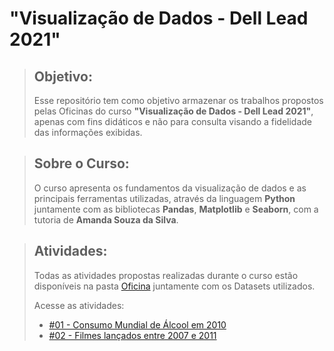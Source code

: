 # "Visualização de Dados - Dell Lead 2021"

>## Objetivo:
> Esse repositório tem como objetivo armazenar os trabalhos propostos pelas Oficinas do curso **"Visualização de Dados - Dell Lead 2021"**, apenas com fins didáticos e não para consulta visando a fidelidade das informações exibidas.

>## Sobre o Curso:
> O curso apresenta os fundamentos da visualização de dados e as principais ferramentas utilizadas, através da linguagem **Python** juntamente com as bibliotecas
> **Pandas**, **Matplotlib** e **Seaborn**, com a tutoria de **Amanda Souza da Silva**.

>## Atividades:
>Todas as atividades propostas realizadas durante o curso estão disponíveis na pasta [Oficina](https://github.com/vinicius-hso/data-visualization-dell-course-2021/tree/main/Oficina) juntamente com os Datasets utilizados. 
>
> Acesse as atividades:
>
> - [#01 - Consumo Mundial de Álcool em 2010](https://github.com/vinicius-hso/data-visualization-dell-course-2021/blob/main/Oficina/Oficina%20-%20Aula%201.1.ipynb)
> - [#02 - Filmes lançados entre 2007 e 2011](https://github.com/vinicius-hso/data-visualization-dell-course-2021/blob/main/Oficina/Oficina%20-%20Aula%202.1.ipynb)
